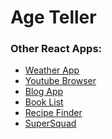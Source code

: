 # Age Teller

### Other React Apps:
* <a href="https://github.com/govind94/weather-app-react">Weather App</a>
* <a href="https://github.com/govind94/youtube-browser-react">Youtube Browser</a>
* <a href="https://github.com/govind94/blog-app-react">Blog App</a>
* <a href="https://github.com/govind94/book-list-react">Book List</a>
* <a href="https://github.com/govind94/react-third-app">Recipe Finder</a>
* <a href="https://github.com/govind94/react-second-app">SuperSquad</a>
